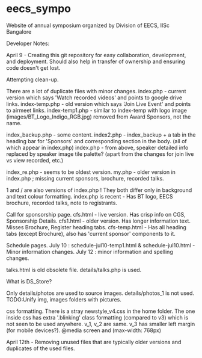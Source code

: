# eecs_sympo
Website of annual symposium organized by Division of EECS, IISc Bangalore



Developer Notes:

April 9 - Creating this git repository for easy collaboration, development, and deployment. Should also help in transfer of ownership and ensuring code doesn't get lost.

Attempting clean-up.

There are a lot of duplicate files with minor changes.
index.php - current version which says 'Watch recorded videos' and points to google drive links.
index-temp.php - old version which says 'Join Live Event' and points to airmeet links.
index-temp1.php - similar to index-temp with logo image (images/BT_Logo_Indigo_RGB.jpg) removed from Award Sponsors, not the name.

index_backup.php - some content.
index2.php - index_backup + a tab in the heading bar for 'Sponsors' and corresponding section in the body. (all of which appear in index.php)
index.php - from above, speaker detailed info replaced by speaker image tile palette? (apart from the changes for join live vs view recorded, etc.)

index_re.php - seems to be oldest version.
my.php - older version in index.php ; missing current sponsors, brochure, recorded talks.

1 and / are also versions of index.php !
They both differ only in background and text colour formatting.
index.php is recent - Has BT logo, EECS brochure, recorded talks, note to registrants.

Call for sponsorship page.
cfs.html - live version. Has crisp info on CGS, Sponsorship Details.
cfs1.html - older version. Has longer information text. Misses Brochure, Register heading tabs.
cfs-temp.html - Has all heading tabs (except Brochure), also has 'current sponsor' components to it.

Schedule pages.
July 10 : schedule-jul10-temp1.html & schedule-jul10.html - Minor information changes.
July 12 : minor information and spelling changes.


talks.html is old obsolete file.
details/talks.php is used.

What is DS_Store?

Only details/photos are used to source images. details/photos_1 is not used.
TODO:Unify img, images folders with pictures.


css formatting.
There is a stray newstyle_v4.css in the home folder. The one inside css has extra '.blinking' class formatting 
(compared to v3) which is not seen to be used anywhere.
v_1, v_2 are same. v_3 has smaller left margin (for mobile devices?). @media screen and (max-width: 768px)

April 12th - Removing unused files that are typically older versions and duplicates of the used files.

